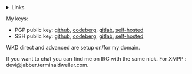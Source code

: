 <details>
  <summary>Links</summary>
  <p align="left">
    <ul>
      <li><a href="https://terminaldweller.com">Link List</a></li>
      <li><a href="https://terminaldweller.eth.link">Link List on IPFS</a></li>
      <li>Link List on Gemini: gemini://gemini.terminaldweller.com</li>
      <li><a href="http://dqunl5rzlv6skqfklqr4dwi4zph2vqoaennc7qoinqs5mlug4docq2yd.onion/">Link List on Tor</a></li>
      <li><a href="http://iedzwh5v2vouywqy4eak3eu33amfn3rzhdcln7j4r5kcyvf46cea.b32.i2p:7774/">Link List on i2p</a></li>
    </ul>
    <div>
      <div>I keep mirrors of my repositories here:</div>
      <ul>
        <li><a href="https://git.terminaldweller.com">cgit</a></li>
        <li><a href="https://codeberg.org/terminaldweller">codeberg</a></li>
        <li><a href="https://gitlab.com/terminaldweller">gitlab</a></li>
      </ul>
    </div>
  </p>
</details>

<p align="left">
  My keys:
  <ul>
    <li>PGP public key: <a href="https://github.com/terminaldweller.gpg">github</a>, <a href="https://codeberg.org/terminaldweller.gpg">codeberg</a>, <a href="https://gitlab.com/terminaldweller.gpg">gitlab</a>, <a href="https://terminaldweller.com/keys/gpg_pubkey">self-hosted</a></li>
    <li>SSH public key: <a href="https://github.com/terminaldweller.keys">github</a>, <a href="https://codeberg.org/terminaldweller.keys">codeberg</a>, <a href="https://gitlab.com/terminaldweller.keys">gitlab</a>, <a href="https://terminaldweller.com/keys/id_rsa.pub">self-hosted</a></li>
  </ul>
</p>
<p>WKD direct and advanced are setup on/for my domain.</p>
<p>If you want to chat you can find me on IRC with the same nick. For XMPP : devi@jabber.terminaldweller.com.</p>
